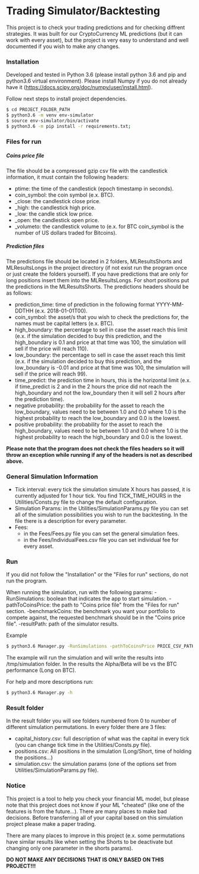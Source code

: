 # Trading Simulator/Backtesting
This project is to check your trading predictions and for checking diffrent strategies.
It was built for our CryptoCurrency ML predictions (but it can work with every asset), but the project is very easy to understand and well documented if you wish to make any changes.


### Installation
Developed and tested in Python 3.6 (please install python 3.6 and pip and python3.6 virtual environment).
Please install Numpy if you do not already have it (https://docs.scipy.org/doc/numpy/user/install.html).

Follow next steps to install project dependencies.
```sh
$ cd PROJECT_FOLDER_PATH
$ python3.6 -m venv env-simulator
$ source env-simulator/bin/activate
$ python3.6 -m pip install -r requirements.txt;
```

### Files for run
##### Coins price file
The file should be a compressed gzip csv file with the candlestick information,
it must contain the following headers:
 - ptime: the time of the candlestick (epoch timestamp in seconds).
 - coin_symbol: the coin symbol (e.x. BTC).
 - _close: the candlestick close price.
 - _high: the candlestick high price.
 - _low: the candle stick low price.
 - _open: the candlestick open price.
 - _volumeto: the candlestick volume to (e.x. for BTC coin_symbol is the number of US dollars traded for Bitcoins).

##### Prediction files
The predictions file should be located in 2 folders, MLResultsShorts and MLResultsLongs in the project directory (if not exist run the program once or just create the folders yourself). If you have predictions that are only for long positions insert them into the MLResultsLongs. For short positions put the predictions in the MLResultsShorts.
The predictions headers should be as follows:
 - prediction_time: time of prediction in the following format YYYY-MM-DDTHH (e.x. 2018-01-01T00).
 - coin_symbol: the asset/s that you wish to check the predictions for, the names must be capital letters (e.x. BTC).
 - high_boundary: the percentage to sell in case the asset reach this limit (e.x. if the simulation decided to buy this
 prediction, and the high_boundary is 0.1 and price at that time was 100, the simulation will sell if the price will reach 110).
 - low_boundary: the percentage to sell in case the asset reach this limit (e.x. if the simulation decided to buy this
 prediction, and the low_boundary is -0.01 and price at that time was 100, the simulation will sell if the price will reach 99).
 - time_predict: the prediction time in hours, this is the horizontal limit (e.x. if time_predict is 2 and in the 2 hours the price did not
 reach the high_boundary and not the low_boundary then it will sell 2 hours after the prediction time).
 - negative probability: the probability for the asset to reach the low_boundary, values need to be between 1.0 and 0.0 where 1.0 is the highest probability to reach the low_boundary and 0.0 is the lowest.
 - positive probability: the probability for the asset to reach the high_boundary, values need to be between 1.0 and 0.0 where 1.0 is the highest probability to reach the high_boundary and 0.0 is the lowest.


**Please note that the program does not check the files headers so it will throw an exception while running if any of the headers is not as described above.**

### General Simulation Information
- Tick interval: every tick the simulation simulate X hours has passed, it is currently adjusted for 1 hour tick. You find TICK_TIME_HOURS in the Utilities/Consts.py file to change the default configuration.
- Simulation Params: in the Utilities/SimulationParams.py file you can set all of the simulation possibilities you wish to run the backtesting. In the file there is a description for every parameter.
- Fees:
    - in the Fees/Fees.py file you can set the general simulation fees.
    - in the Fees/IndividualFees.csv file you can set individual fee for every asset.


### Run
If you did not follow the "Installation" or the "Files for run" sections, do not run the program.

When running the simulation, run with the following params:
-RunSimulations: boolean that indicates the app to start simulation.
-pathToCoinsPrice: the path to "Coins price file" from the "Files for run" section.
-benchmarkCoins: the benchmark you want your portfolio to compete against, the requested benchmark should be in the "Coins price file".
-resultPath: path of the simulator results.

Example
```sh
$ python3.6 Manager.py -RunSimulations -pathToCoinsPrice PRICE_CSV_PATH -benchmarkCoins BTC -resultPath /tmp/ > /tmp/simulation-run.log
```
The example will run the simulation and will write the results into /tmp/simulation folder. In the results the Alpha/Beta will be vs the BTC performance (Long on BTC).

For help and more descriptions run:
```sh
$ python3.6 Manager.py -h
```

### Result folder
In the result folder you will see folders numbered from 0 to number of different simulation permutations.
In every folder there are 3 files:
- capital_history.csv: full description of what was the capital in every tick (you can change tick time in the Utilities/Consts.py file).
- positions.csv: All positions in the simulation (Long/Short, time of holding the positions...)
- simulation.csv: the simulation params (one of the options set from Utilities/SimulationParams.py file).

### Notice
This project is a tool to help you check your financial ML model, but please note that this project does not know if your ML "cheated" (like one of the features is from the future...).
There are many places to make bad decisions. Before transferring all of your capital based on this simulation project please make a paper trading.

There are many places to improve in this project (e.x. some permutations have similar results like when setting the Shorts to be deactivate but changing only one parameter in the shorts params).

**DO NOT MAKE ANY DECISIONS THAT IS ONLY BASED ON THIS PROJECT!!!**